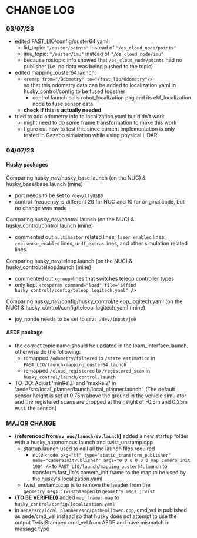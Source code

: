 # CHANGE LOG

### 03/07/23

- edited FAST_LIO/config/ouster64.yaml:
    - lid_topic:  `"/ouster/points"` instead of `"/os_cloud_node/points"`
    - imu_topic:  `"/ouster/imu"` instead of `"/os_cloud_node/imu"`
    - because rostopic info showed that `/os_cloud_node/points` had no publisher (i.e. no data was being pushed to the topic)
- edited mapping_ouster64.launch:
    - `<remap from="/Odometry" to="/fast_lio/Odometry"/>` <br>
    so that this odometry data can be added to localization.yaml in husky_control/config to be fused together
        -   control.launch calls robot_localization pkg and its ekf_localization node to fuse sensor data
    - **check if this is actually needed**
- tried to add odometry info to localization.yaml but didn't work
    - might need to do some frame transformation to make this work
    - figure out how to test this since current implementation is only tested in Gazebo simulation while using physical LiDAR

### 04/07/23

#### Husky packages
Comparing husky_nav/husky_base.launch (on the NUC) & husky_base/base.launch (mine)
- port needs to be set to `/dev/ttyUSB0`
- control_frequency is different 20 for NUC and 10 for original code, but no change was made

Comparing husky_nav/control.launch (on the NUC) & husky_control/control.launch (mine)
- commented out `multimaster` related lines, `laser_enabled` lines, `realsense_enabled` lines, `urdf_extras` lines, and other simulation related lines.

Comparing husky_nav/teleop.launch (on the NUC) & husky_control/teleop.launch (mine)
- commented out `<group>`lines that switches teleop controller types
- only kept `<rosparam command="load" file="$(find husky_control)/config/teleop_logitech.yaml" />`

Comparing husky_nav/config/husky_control/teleop_logitech.yaml (on the NUC) & husky_control/config/teleop_logitech.yaml (mine)
- joy_nonde needs to be set to `dev: /dev/input/js0`

#### AEDE package

- the correct topic name should be updated in the loam_interface.launch, otherwise do the following:
    - remapped `/odometry/filtered` to `/state_estimation` in `FAST_LIO/launch/mapping_ouster64.launch`
    - remapped `/cloud_registered` to `/registered_scan` in `husky_control/launch/control.launch`
- TO-DO: Adjust 'minRelZ' and 'maxRelZ' in 'aede/src/local_planner/launch/local_planner.launch'. (The default sensor height is set at 0.75m above the ground in the vehicle simulator and the registered scans are cropped at the height of -0.5m and 0.25m w.r.t. the sensor.)


### MAJOR CHANGE
- **(referenced from `sv_nuc/launch/sv.launch`)** added a new startup folder with a husky_autonomous.launch and twist_unstamp.cpp
    - startup.launch used to call all the launch files required
        - note `<node pkg="tf" type="static_transform_publisher" name="cameraInitPublisher" args="0 0 0 0 0 0 map camera_init 100" />` to `FAST_LIO/launch/mapping_ouster64.launch` to transform fast_lio's camera_init frame to the map to be used by the husky's localization.yaml
    - twist_unstamp.cpp is to remove the header from the `geometry_msgs::TwistStamped` to `geometry_msgs::Twist`
- **(TO BE VERIFIED)** added `map_frame: map` to `husky_control/config/localization.yaml`
- in `aede/src/local_planner/src/pathFollower.cpp`, cmd_vel is published as aede/cmd_vel instead so that husky does not attempt to use the output TwistStamped cmd_vel from AEDE and have mismatch in message type
